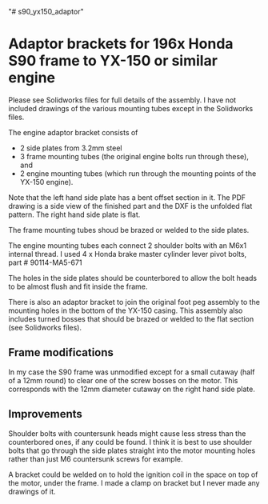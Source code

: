 "# s90_yx150_adaptor" 

# Adaptor brackets for 196x Honda S90 frame to YX-150 or similar engine

Please see Solidworks files for full details of the assembly. I have not included drawings of the various mounting tubes except in the Solidworks files.

The engine adaptor bracket consists of
* 2 side plates from 3.2mm steel
* 3 frame mounting tubes (the original engine bolts run through these), and
* 2 engine mounting tubes (which run through the mounting points of the YX-150 engine).

Note that the left hand side plate has a bent offset section in it. The PDF drawing is a side view of the finished part and the DXF is the unfolded flat pattern. The right hand side plate is flat.

The frame mounting tubes shoud be brazed or welded to the side plates.

The engine mounting tubes each connect 2 shoulder bolts with an M6x1 internal thread. I used 4 x Honda brake master cylinder lever pivot bolts, part # 90114-MA5-671

The holes in the side plates should be counterbored to allow the bolt heads to be almost flush and fit inside the frame.

There is also an adaptor bracket to join the original foot peg assembly to the mounting holes in the bottom of the YX-150 casing. This assembly also includes turned bosses that should be brazed or welded to the flat section (see Solidworks files).

## Frame modifications

In my case the S90 frame was unmodified except for a small cutaway (half of a 12mm round) to clear one of the screw bosses on the motor. This corresponds with the 12mm diameter cutaway on the right hand side plate.

## Improvements

Shoulder bolts with countersunk heads might cause less stress than the counterbored ones, if any could be found. I think it is best to use shoulder bolts that go through the side plates straight into the motor mounting holes rather than just M6 countersunk screws for example.

A bracket could be welded on to hold the ignition coil in the space on top of the motor, under the frame. I made a clamp on bracket but I never made any drawings of it.

